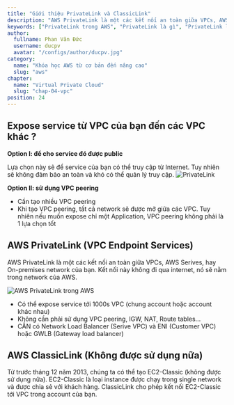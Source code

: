 ```yaml
---
title: "Giới thiệu PrivateLink và ClassicLink"
description: "AWS PrivateLink là một các kết nối an toàn giữa VPCs, AWS Serives, hay On-premises network của bạn. Kết nối này không đi qua internet, nó sẽ nằm trong network của AWS."
keywords: ["PrivateLink trong AWS", "PrivateLink là gì", "PrivateLink la gi"]
author:
  fullname: Phan Văn Đức
  username: ducpv
  avatar: "/configs/author/ducpv.jpg"
category:
  name: "Khóa học AWS từ cơ bản đến nâng cao"
  slug: "aws"
chapter:
  name: "Virtual Private Cloud"
  slug: "chap-04-vpc"
position: 24
---
```


## Expose service từ VPC của bạn đến các VPC khác ?

**Option I: để cho service đó được public**

Lựa chọn này sẽ để service của bạn có thể truy cập từ Internet. Tuy nhiên sẽ không đảm bảo an toàn và khó có thể quản lý truy cập. ![PrivateLink](https://user-images.githubusercontent.com/29729545/147399102-cb227613-1e19-448a-a263-e42a09de6015.png)

**Option II: sử dụng VPC peering**

- Cần tạo nhiều VPC peering
- Khi tạo VPC peering, tất cả network sẽ được mở giữa các VPC. Tuy nhiên nếu muốn expose chỉ một Application, VPC peering không phải là 1 lựa chọn tốt

## AWS PrivateLink (VPC Endpoint Services)

AWS PrivateLink là một các kết nối an toàn giữa VPCs, AWS Serives, hay On-premises network của bạn. Kết nối này không đi qua internet, nó sẽ nằm trong network của AWS.

![AWS PrivateLink trong AWS](https://user-images.githubusercontent.com/29729545/147399276-62b44e17-3793-433d-83b3-79a89b98b066.png)

- Có thể expose service tới 1000s VPC (chung account hoặc account khác nhau)
- Không cần phải sử dụng VPC peering, IGW, NAT, Route tables...
- CẦN có Network Load Balancer (Serive VPC) và ENI (Customer VPC) hoặc GWLB (Gateway load balancer)

## AWS ClassicLink (Không được sử dụng nữa)

Từ trước tháng 12 năm 2013, chúng ta có thể tạo EC2-Classic (không được sử dụng nữa). EC2-Classic là loại instance được chạy trong single network và được chia sẻ với khách hàng. ClassicLink cho phép kết nối EC2-Classic tới VPC trong account của bạn.
